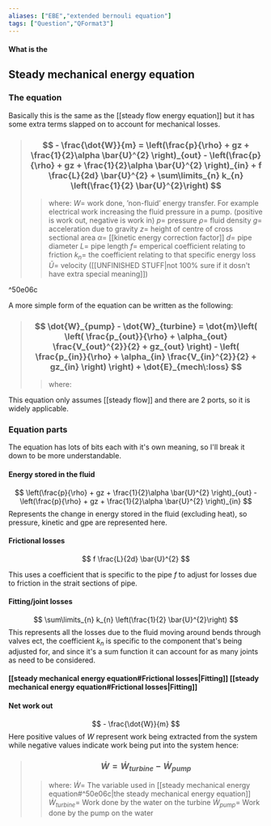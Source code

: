 ```yaml
---
aliases: ["EBE","extended bernouli equation"]
tags: ["Question","QFormat3"]
---
```


#### What is the
## Steady mechanical energy equation
### The equation
Basically this is the same as the [[steady flow energy equation]] but it has some extra terms slapped on to account for mechanical losses.

> ### $$ - \frac{\dot{W}}{m} = \left(\frac{p}{\rho} + gz + \frac{1}{2}\alpha \bar{U}^{2} \right)_{out} - \left(\frac{p}{\rho} + gz + \frac{1}{2}\alpha \bar{U}^{2} \right)_{in} + f \frac{L}{2d} \bar{U}^{2} + \sum\limits_{n} k_{n} \left(\frac{1}{2} \bar{U}^{2}\right) $$
>> where:
>> $W=$ work done, ’non-fluid’ energy transfer. For example electrical work increasing the fluid pressure in a pump. (positive is work out, negative is work in)
>>  $p=$ pressure
>>  $\rho=$ fluid density
>>  $g=$ acceleration due to gravity
>>  $z=$ height of centre of cross sectional area
>>  $\alpha=$ [[kinetic energy correction factor]]
>>  $d=$ pipe diameter
>>  $L=$ pipe length
>>  $f=$ emperical coefficient relating to friction
>>  $k_{n}=$ the coefficient relating to that specific energy loss
>>  $\bar{U}=$ velocity ([[UNFINISHED STUFF|not 100% sure if it dosn't have extra special meaning]])

^50e06c

A more simple form of the equation can be written as the following:
> ### $$ \dot{W}_{pump} - \dot{W}_{turbine} = \dot{m}\left( \left( \frac{p_{out}}{\rho} + \alpha_{out} \frac{V_{out}^{2}}{2} + gz_{out} \right) - \left( \frac{p_{in}}{\rho} + \alpha_{in} \frac{V_{in}^{2}}{2} + gz_{in} \right) \right) + \dot{E}_{mech\:loss} $$
>> where:
>> 


This equation only assumes [[steady flow]] and there are 2 ports, so it is widely applicable.

### Equation parts
The equation has lots of bits each with it's own meaning, so I'll break it down to be more understandable.

#### Energy stored in the fluid

$$ \left(\frac{p}{\rho} + gz + \frac{1}{2}\alpha \bar{U}^{2} \right)_{out} - \left(\frac{p}{\rho} + gz + \frac{1}{2}\alpha \bar{U}^{2} \right)_{in} $$
Represents the change in energy stored in the fluid (excluding heat), so pressure, kinetic and gpe are represented here.

#### Frictional losses
$$ f \frac{L}{2d} \bar{U}^{2} $$

This uses a coefficient that is specific to the pipe $f$ to adjust for losses due to friction in the strait sections of pipe.

#### Fitting/joint losses
$$ \sum\limits_{n} k_{n} \left(\frac{1}{2} \bar{U}^{2}\right) $$
This represents all the losses due to the fluid moving around bends through valves ect, the coefficient $k_{n}$ is specific to the component that's being adjusted for, and since it's a sum function it can account for as many joints as need to be considered.

#### [[steady mechanical energy equation#Frictional losses|Fitting]] [[steady mechanical energy equation#Frictional losses|Fitting]]

#### Net work out
$$ - \frac{\dot{W}}{m} $$
Here positive values of $W$ represent work being extracted from the system while negative values indicate work being put into the system hence:
> ### $$ \dot{W} = \dot{W}_{turbine} - \dot{W}_{pump} $$ 
>> where:
>> $\dot{W}=$ The variable used in [[steady mechanical energy equation#^50e06c|the steady mechanical energy equation]]
>> $\dot{W}_{turbine}=$ Work done by the water on the turbine
>> $\dot{W}_{pump}=$ Work done by the pump on the water